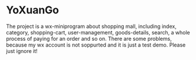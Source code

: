 # YoXuanGo
  The project is a wx-miniprogram about shopping mall, including index, category, shopping-cart, user-management, goods-details, search, a whole process of paying for an order and so on.
  There are some problems, because my wx account is not soppurted and it is just a test demo. Please just ignore it!
